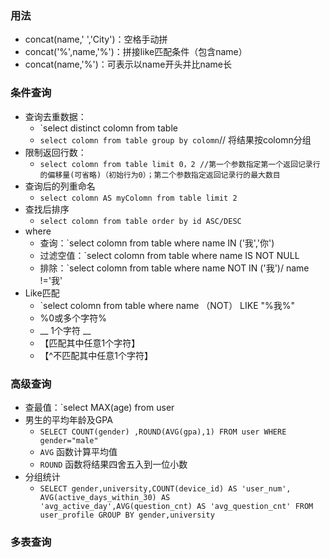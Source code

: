 ### 用法
- concat(name,' ','City')：空格手动拼
- concat('%',name,'%')：拼接like匹配条件（包含name）
- concat(name,'%')：可表示以name开头并比name长


### 条件查询

- 查询去重数据：
	- `select distinct colomn from table
	- `select colomn from table group by colomn`// 将结果按colomn分组
- 限制返回行数：
	- `select colomn from table limit 0，2 //第一个参数指定第一个返回记录行的偏移量(可省略)（初始行为0）；第二个参数指定返回记录行的最大数目`
- 查询后的列重命名
	- `select colomn AS myColomn from table limit 2`
- 查找后排序
	- `select colomn from table order by id ASC/DESC`
- where
	- 查询：`select colomn from table where name IN ('我','你')
	- 过滤空值：`select colomn from table where name IS NOT NULL
	- 排除：`select colomn from table where name NOT IN ('我')/ name !='我'
- Like匹配
	- `select colomn from table where name （NOT） LIKE "%我%"
	- %0或多个字符%
	- __ 1个字符 __ 
	- 【匹配其中任意1个字符】
	- 【^不匹配其中任意1个字符】
### 高级查询

- 查最值：`select MAX(age) from user 
- 男生的平均年龄及GPA
	- `SELECT COUNT(gender) ,ROUND(AVG(gpa),1) FROM user WHERE gender="male"`
	- `AVG` 函数计算平均值
	- `ROUND` 函数将结果四舍五入到一位小数
- 分组统计
	- `SELECT gender,university,COUNT(device_id) AS 'user_num', AVG(active_days_within_30) AS 'avg_active_day',AVG(question_cnt) AS 'avg_question_cnt' FROM user_profile GROUP BY gender,university`

### 多表查询
